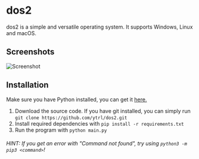 # dos2
dos2 is a simple and versatile operating system.
It supports Windows, Linux and macOS.

## Screenshots
![Screenshot](https://user-images.githubusercontent.com/45705145/88053865-d743ba00-cb9f-11ea-9a15-9cf4a98d9872.png)

## Installation
Make sure you have Python installed, you can get it [here.](https://www.python.org/downloads/)
1. Download the source code. If you have git installed, you can simply run `git clone https://github.com/ytrl/dos2.git`
2. Install required dependencies with `pip install -r requirements.txt`
3. Run the program with `python main.py`
###### HINT: If you get an error with "Command not found", try using `python3 -m pip3 <command>`!
